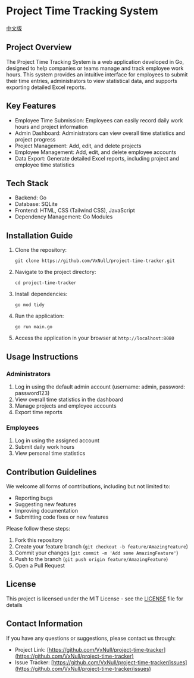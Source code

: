 # Project Time Tracking System

[中文版](README_zh.md)

## Project Overview

The Project Time Tracking System is a web application developed in Go, designed to help companies or teams manage and track employee work hours. This system provides an intuitive interface for employees to submit their time entries, administrators to view statistical data, and supports exporting detailed Excel reports.

## Key Features

- Employee Time Submission: Employees can easily record daily work hours and project information
- Admin Dashboard: Administrators can view overall time statistics and project progress
- Project Management: Add, edit, and delete projects
- Employee Management: Add, edit, and delete employee accounts
- Data Export: Generate detailed Excel reports, including project and employee time statistics

## Tech Stack

- Backend: Go
- Database: SQLite
- Frontend: HTML, CSS (Tailwind CSS), JavaScript
- Dependency Management: Go Modules

## Installation Guide

1. Clone the repository:
   ```
   git clone https://github.com/VxNull/project-time-tracker.git
   ```

2. Navigate to the project directory:
   ```
   cd project-time-tracker
   ```

3. Install dependencies:
   ```
   go mod tidy
   ```

4. Run the application:
   ```
   go run main.go
   ```

5. Access the application in your browser at `http://localhost:8080`

## Usage Instructions

### Administrators

1. Log in using the default admin account (username: admin, password: password123)
2. View overall time statistics in the dashboard
3. Manage projects and employee accounts
4. Export time reports

### Employees

1. Log in using the assigned account
2. Submit daily work hours
3. View personal time statistics

## Contribution Guidelines

We welcome all forms of contributions, including but not limited to:

- Reporting bugs
- Suggesting new features
- Improving documentation
- Submitting code fixes or new features

Please follow these steps:

1. Fork this repository
2. Create your feature branch (`git checkout -b feature/AmazingFeature`)
3. Commit your changes (`git commit -m 'Add some AmazingFeature'`)
4. Push to the branch (`git push origin feature/AmazingFeature`)
5. Open a Pull Request

## License

This project is licensed under the MIT License - see the [LICENSE](LICENSE) file for details

## Contact Information

If you have any questions or suggestions, please contact us through:

- Project Link: [https://github.com/VxNull/project-time-tracker](https://github.com/VxNull/project-time-tracker)
- Issue Tracker: [https://github.com/VxNull/project-time-tracker/issues](https://github.com/VxNull/project-time-tracker/issues)
